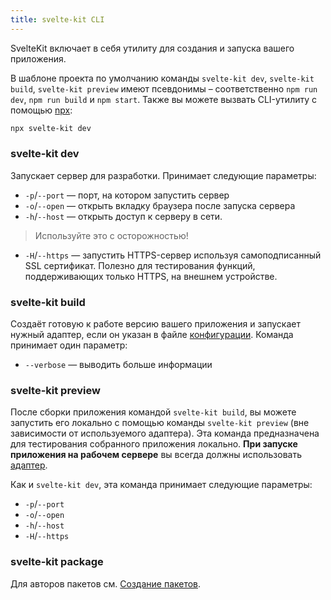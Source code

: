 ```yaml
---
title: svelte-kit CLI
---
```


SvelteKit включает в себя утилиту для создания и запуска вашего приложения.

В шаблоне проекта по умолчанию команды `svelte-kit dev`, `svelte-kit build`, `svelte-kit preview` имеют псевдонимы – соответственно `npm run dev`, `npm run build` и `npm start`. Также вы можете вызвать CLI-утилиту с помощью [npx](https://www.npmjs.com/package/npx):

```bash
npx svelte-kit dev
```

### svelte-kit dev

Запускает сервер для разработки. Принимает следующие параметры:

- `-p`/`--port` — порт, на котором запустить сервер
- `-o`/`--open` — открыть вкладку браузера после запуска сервера
- `-h`/`--host` — открыть доступ к серверу в сети.
> Используйте это с осторожностью!
- `-H`/`--https` — запустить HTTPS-сервер используя самоподписанный SSL сертификат. Полезно для тестирования функций, поддерживающих только HTTPS, на внешнем устройстве.

### svelte-kit build

Создаёт готовую к работе версию вашего приложения и запускает нужный адаптер, если он указан в файле [конфигурации](#konfiguracziya). Команда принимает один параметр:

- `--verbose` — выводить больше информации

### svelte-kit preview

После сборки приложения командой `svelte-kit build`, вы можете запустить его локально с помощью команды `svelte-kit preview` (вне зависимости от используемого адаптера). Эта команда предназначена для тестирования собранного приложения локально. **При запуске приложения на рабочем сервере** вы всегда должны использовать [адаптер](#adaptery).

Как и `svelte-kit dev`, эта команда принимает следующие параметры:

- `-p`/`--port`
- `-o`/`--open`
- `-h`/`--host`
- `-H`/`--https`

### svelte-kit package

Для авторов пакетов см. [Создание пакетов](#sozdanie-paketov).